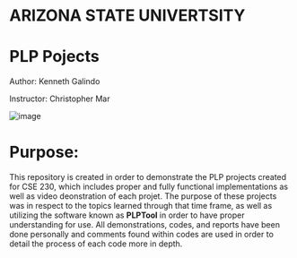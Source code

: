 # **ARIZONA STATE UNIVERTSITY**

# PLP Pojects

Author: Kenneth Galindo

Instructor: Christopher Mar

![image](https://user-images.githubusercontent.com/98668234/174452285-821f7e76-d440-4081-992c-758325ce9bfa.png)


# Purpose:

This repository is created in order to demonstrate the PLP projects created for CSE 230, which includes proper and fully functional implementations as well as video deonstration of each projet. The purpose of these projects was in respect to the topics learned through that time frame, as well as utilizing the software known as **PLPTool** in order to have proper understanding for use. All demonstrations, codes, and reports have been done personally and comments found within codes are used in order to detail the process of each code more in depth.
